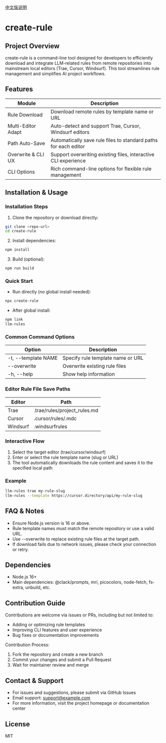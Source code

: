 [中文版说明](./README.zh.md)

# create-rule

## Project Overview
create-rule is a command-line tool designed for developers to efficiently download and integrate LLM-related rules from remote repositories into mainstream local editors (Trae, Cursor, Windsurf). This tool streamlines rule management and simplifies AI project workflows.

## Features
| Module             | Description                                                      |
|--------------------|-----------------------------------------------------------------|
| Rule Download      | Download remote rules by template name or URL                    |
| Multi-Editor Adapt | Auto-detect and support Trae, Cursor, Windsurf editors           |
| Path Auto-Save     | Automatically save rule files to standard paths for each editor   |
| Overwrite & CLI UX | Support overwriting existing files, interactive CLI experience    |
| CLI Options        | Rich command-line options for flexible rule management            |

## Installation & Usage

### Installation Steps
1. Clone the repository or download directly:
```bash
git clone <repo-url>
cd create-rule
```
2. Install dependencies:
```bash
npm install
```
3. Build (optional):
```bash
npm run build
```

### Quick Start
- Run directly (no global install needed):
```bash
npx create-rule
```
- After global install:
```bash
npm link
llm-rules
```

### Common Command Options
| Option                | Description                        |
|-----------------------|------------------------------------|
| -t, --template NAME   | Specify rule template name or URL   |
| --overwrite           | Overwrite existing rule files       |
| -h, --help            | Show help information               |

### Editor Rule File Save Paths
| Editor   | Path                                 |
|----------|--------------------------------------|
| Trae     | .trae/rules/project_rules.md         |
| Cursor   | .cursor/rules/<slug>.mdc             |
| Windsurf | .windsurfrules                       |

### Interactive Flow
1. Select the target editor (trae/cursor/windsurf)
2. Enter or select the rule template name (slug or URL)
3. The tool automatically downloads the rule content and saves it to the specified local path

### Example
```bash
llm-rules trae my-rule-slug
llm-rules --template https://cursor.directory/api/my-rule-slug
```

## FAQ & Notes
- Ensure Node.js version is 16 or above.
- Rule template names must match the remote repository or use a valid URL.
- Use --overwrite to replace existing rule files at the target path.
- If download fails due to network issues, please check your connection or retry.

## Dependencies
- Node.js 16+
- Main dependencies: @clack/prompts, mri, picocolors, node-fetch, fs-extra, unbuild, etc.

## Contribution Guide
Contributions are welcome via issues or PRs, including but not limited to:
- Adding or optimizing rule templates
- Improving CLI features and user experience
- Bug fixes or documentation improvements

Contribution Process:
1. Fork the repository and create a new branch
2. Commit your changes and submit a Pull Request
3. Wait for maintainer review and merge

## Contact & Support
- For issues and suggestions, please submit via GitHub Issues
- Email support: support@example.com
- For more information, visit the project homepage or documentation center

## License
MIT